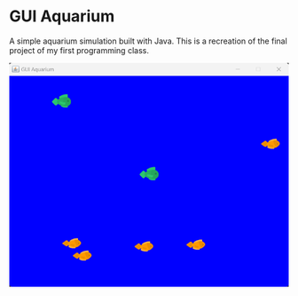 # GUI Aquarium

A simple aquarium simulation built with Java.
This is a recreation of the final project of my first programming class.

![Aquarium screenshot](https://github.com/atparkweb/aquarium/blob/master/docs/basic-screen.png)
